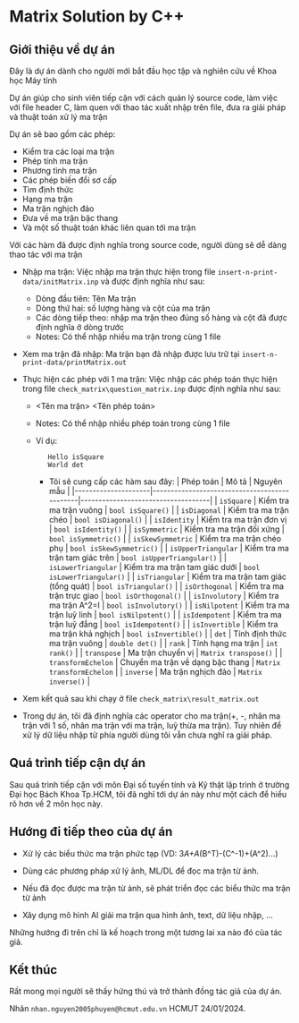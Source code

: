 # Matrix Solution by C++

## Giới thiệu về dự án
Đây là dự án dành cho người mới bắt đầu học tập và nghiên cứu về Khoa học Máy tính

Dự án giúp cho sinh viên tiếp cận với cách quản lý source code, làm việc với file header C, làm quen với thao tác xuất nhập trên file, đưa ra giải pháp và thuật toán xử lý ma trận

Dự án sẽ bao gồm các phép:
  - Kiểm tra các loại ma trận
  - Phép tính ma trận
  - Phương tình ma trận
  - Các phép biến đổi sơ cấp
  - Tìm định thức
  - Hạng ma trận
  - Ma trận nghịch đảo
  - Đưa về ma trận bậc thang
  - Và một số thuật toán khác liên quan tới ma trận

Với các hàm đã được định nghĩa trong source code, người dùng sẽ dễ dàng thao tác với ma trận

- Nhập ma trận: Việc nhập ma trận thực hiện trong file `insert-n-print-data/initMatrix.inp` và được định nghĩa như sau:
  + Dòng đầu tiên: Tên Ma trận
  + Dòng thứ hai: số lượng hàng và cột của ma trận
  + Các dòng tiếp theo: nhập ma trận theo đúng số hàng và cột đã được định nghĩa ở dòng trước
  * Notes: Có thể nhập nhiều ma trận trong cùng 1 file

- Xem ma trận đã nhập: Ma trận bạn đã nhập được lưu trữ tại `insert-n-print-data/printMatrix.out`

- Thực hiện các phép với 1 ma trận: Việc nhập các phép toán thực hiện trong file `check_matrix\question_matrix.inp` được định nghĩa như sau:
  + <Tên ma trận> <Tên phép toán>
  * Notes: Có thể nhập nhiều phép toán trong cùng 1 file
  * Ví dụ:

           Hello isSquare
           World det
    
    * Tôi sẽ cung cấp các hàm sau đây:
      | Phép toán           | Mô tả                                        | Nguyên mẫu                         |
      |---------------------|----------------------------------------------|------------------------------------|
      | `isSquare`          | Kiểm tra ma trận vuông                       | `bool isSquare()`                  |
      | `isDiagonal`        | Kiểm tra ma trận chéo                        | `bool isDiagonal()`                |
      | `isIdentity`        | Kiểm tra ma trận đơn vị                      | `bool isIdentity()`                |
      | `isSymmetric`       | Kiểm tra ma trận đối xứng                    | `bool isSymmetric()`               |
      | `isSkewSymmetric`   | Kiểm tra ma trận chéo phụ                    | `bool isSkewSymmetric()`           |
      | `isUpperTriangular` | Kiểm tra ma trận tam giác trên               | `bool isUpperTriangular()`         |
      | `isLowerTriangular` | Kiểm tra ma trận tam giác dưới               | `bool isLowerTriangular()`         |
      | `isTriangular`      | Kiểm tra ma trận tam giác (tổng quát)        | `bool isTriangular()`              |
      | `isOrthogonal`      | Kiểm tra ma trận trực giao                   | `bool isOrthogonal()`              |
      | `isInvolutory`      | Kiểm tra ma trận A^2=I                       | `bool isInvolutory()`              |
      | `isNilpotent`       | Kiểm tra ma trận luỹ linh                    | `bool isNilpotent()`               |
      | `isIdempotent`      | Kiểm tra ma trận luỹ đẳng                    | `bool isIdempotent()`              |
      | `isInvertible`      | Kiểm tra ma trận khả nghịch                  | `bool isInvertible()`              |
      | `det`               | Tính định thức ma trận vuông                 | `double det()`                     | 
      | `rank`              | Tính hạng ma trận                            | `int rank()`                       |
      | `transpose`         | Ma trận chuyển vị                            | `Matrix transpose()`               |
      | `transformEchelon`  | Chuyển ma trận về dạng bậc thang             | `Matrix transformEchelon`          |
      | `inverse`           | Ma trận nghịch đảo                           | `Matrix inverse()`                 |

- Xem kết quả sau khi chạy ở file `check_matrix\result_matrix.out`

- Trong dự án, tôi đã định nghĩa các operator cho ma trận(+, -, nhân ma trận với 1 số, nhân ma trận với ma trận, luỹ thừa ma trận). Tuy nhiên để xử lý dữ liệu nhập từ phía người dùng tôi vẫn chưa nghĩ ra giải pháp.

## Quá trình tiếp cận dự án
Sau quá trình tiếp cận với môn Đại số tuyến tính và Kỹ thật lập trình ở trường Đại học Bách Khoa Tp.HCM, tôi đã nghĩ tới dự án này như một cách để hiểu rõ hơn về 2 môn học này.

## Hướng đi tiếp theo của dự án

- Xử lý các biểu thức ma trận phức tạp (VD: 3*A+A*(B^T)-(C^-1)+(A^2)...)

- Dùng các phương pháp xử lý ảnh, ML/DL để đọc ma trận từ ảnh.

- Nếu đã đọc được ma trận từ ảnh, sẽ phát triển đọc các biểu thức ma trận từ ảnh

- Xây dụng mô hình AI giải ma trận qua hình ảnh, text, dữ liệu nhập, ...

Những hướng đi trên chỉ là kế hoạch trong một tương lai xa nào đó của tác giả.

## Kết thúc
Rất mong mọi người sẽ thấy hứng thú và trở thành đồng tác giả của dự án.


Nhân
`nhan.nguyen2005phuyen@hcmut.edu.vn`
HCMUT 24/01/2024.
